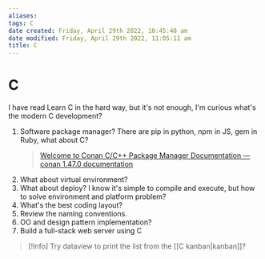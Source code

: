 ```yaml
---
aliases: 
tags: C
date created: Friday, April 29th 2022, 10:45:40 am
date modified: Friday, April 29th 2022, 11:05:11 am
title: C
---
```


# C

I have read Learn C in the hard way, but it's not enough, I'm curious what's the modern C development?

1. Software package manager? There are pip in python, npm in JS, gem in Ruby, what about C?
	> [Welcome to Conan C/C++ Package Manager Documentation — conan 1.47.0 documentation](https://docs.conan.io/en/latest/)
2. What about virtual environment?
3. What about deploy? I know it's simple to compile and execute, but how to solve environment and platform problem?
4. What's the best coding layout?
5. Review the naming conventions.
6. OO and design pattern implementation?
7. Build a full-stack web server using C

> [!Info]
> Try dataview to print the list from the [[C kanban|kanban]]?


